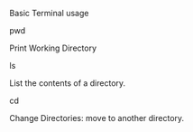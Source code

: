 Basic Terminal usage

pwd

Print Working Directory 

ls

List the contents of a directory.

cd

Change Directories: move to another directory.

